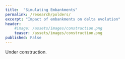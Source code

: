```yaml
---
title:  "Simulating Embankments"
permalink: /research/polders/
excerpt: "Impact of embankments on delta evolution"
header:
    #image: /assets/images/construction.png
    teaser: /assets/images/construction.png
published: False
---
```


Under construction.
